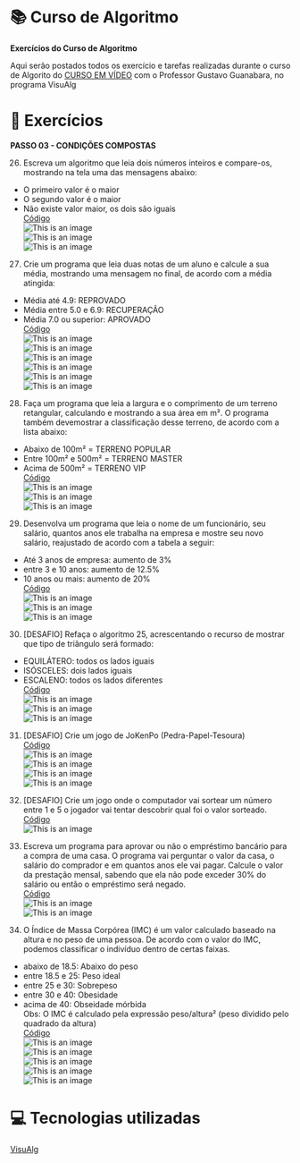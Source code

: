 # :books: Curso de Algoritmo
**Exercícios do Curso de Algoritmo**

 Aqui serão postados todos os exercício e tarefas realizadas durante o curso de Algorito do [CURSO EM VÍDEO](https://www.youtube.com/watch?v=8mei6uVttho&list=PLHz_AreHm4dmSj0MHol_aoNYCSGFqvfXV) com o Professor Gustavo Guanabara, no programa VisuAlg
 
 # :page_with_curl: Exercícios
 **PASSO 03 - CONDIÇÕES COMPOSTAS**
 
26) Escreva um algoritmo que leia dois números inteiros e compare-os, mostrando na tela uma das mensagens abaixo:<br/>
- O primeiro valor é o maior<br/>
- O segundo valor é o maior<br/>
- Não existe valor maior, os dois são iguais<br/>
[Código](https://github.com/ArgemiroC/Curso-de-Algoritmo/blob/main/Exerc%C3%ADcios%20-%20PASSO%2003/Exerc%C3%ADcio%2026%20-%20Compara%C3%A7%C3%A3o%20de%20valores)<br/>
![This is an image](https://github.com/ArgemiroC/Curso-de-Algoritmo/blob/main/Imagens/Exerc%C3%ADcio%2026(Compara%C3%A7%C3%A3o%20de%20valores)1.jpeg)<br/>
![This is an image](https://github.com/ArgemiroC/Curso-de-Algoritmo/blob/main/Imagens/Exerc%C3%ADcio%2026(Compara%C3%A7%C3%A3o%20de%20valores)2.jpeg)<br/>
![This is an image](https://github.com/ArgemiroC/Curso-de-Algoritmo/blob/main/Imagens/Exerc%C3%ADcio%2026(Compara%C3%A7%C3%A3o%20de%20valores)3.jpeg)<br/>

27) Crie um programa que leia duas notas de um aluno e calcule a sua média, mostrando uma mensagem no final, de acordo com a média atingida:<br/>
- Média até 4.9: REPROVADO<br/>
- Média entre 5.0 e 6.9: RECUPERAÇÃO<br/>
- Média 7.0 ou superior: APROVADO<br/>
[Código](https://github.com/ArgemiroC/Curso-de-Algoritmo/blob/main/Exerc%C3%ADcios%20-%20PASSO%2003/Exerc%C3%ADcio%2027%20-%20Aproveitamento%20do%20Aluno)<br/>
![This is an image](https://github.com/ArgemiroC/Curso-de-Algoritmo/blob/main/Imagens/Exerc%C3%ADcio%2027(Aproveitamento%20do%20Aluno)1.jpeg)<br/>
![This is an image](https://github.com/ArgemiroC/Curso-de-Algoritmo/blob/main/Imagens/Exerc%C3%ADcio%2027(Aproveitamento%20do%20Aluno)2.jpeg)<br/>
![This is an image](https://github.com/ArgemiroC/Curso-de-Algoritmo/blob/main/Imagens/Exerc%C3%ADcio%2027(Aproveitamento%20do%20Aluno)3.jpeg)<br/>
![This is an image](https://github.com/ArgemiroC/Curso-de-Algoritmo/blob/main/Imagens/Exerc%C3%ADcio%2027(Aproveitamento%20do%20Aluno)4.jpeg)<br/>
![This is an image](https://github.com/ArgemiroC/Curso-de-Algoritmo/blob/main/Imagens/Exerc%C3%ADcio%2027(Aproveitamento%20do%20Aluno)5.jpeg)<br/>
![This is an image](https://github.com/ArgemiroC/Curso-de-Algoritmo/blob/main/Imagens/Exerc%C3%ADcio%2027(Aproveitamento%20do%20Aluno)6.jpeg)<br/>

28) Faça um programa que leia a largura e o comprimento de um terreno retangular, calculando e mostrando a sua área em m². O programa também devemostrar a classificação desse terreno, de acordo com a lista abaixo:<br/>
- Abaixo de 100m² = TERRENO POPULAR<br/>
- Entre 100m² e 500m² = TERRENO MASTER<br/>
- Acima de 500m² = TERRENO VIP<br/>
[Código](https://github.com/ArgemiroC/Curso-de-Algoritmo/blob/main/Exerc%C3%ADcios%20-%20PASSO%2003/Exerc%C3%ADcio%2028%20-%20Classifica%C3%A7%C3%A3o%20do%20Terreno)<br/>
![This is an image](https://github.com/ArgemiroC/Curso-de-Algoritmo/blob/main/Imagens/Exerc%C3%ADcio%2028(Classifica%C3%A7%C3%A3o%20do%20Terreno)1.jpeg)<br/>
![This is an image](https://github.com/ArgemiroC/Curso-de-Algoritmo/blob/main/Imagens/Exerc%C3%ADcio%2028(Classifica%C3%A7%C3%A3o%20do%20Terreno)2.jpeg)<br/>
![This is an image](https://github.com/ArgemiroC/Curso-de-Algoritmo/blob/main/Imagens/Exerc%C3%ADcio%2028(Classifica%C3%A7%C3%A3o%20do%20Terreno)3.jpeg)<br/>

29) Desenvolva um programa que leia o nome de um funcionário, seu salário, quantos anos ele trabalha na empresa e mostre seu novo salário, reajustado de acordo com a tabela a seguir:<br/>
- Até 3 anos de empresa: aumento de 3%<br/>
- entre 3 e 10 anos: aumento de 12.5%<br/>
- 10 anos ou mais: aumento de 20%<br/>
[Código](https://github.com/ArgemiroC/Curso-de-Algoritmo/blob/main/Exerc%C3%ADcios%20-%20PASSO%2003/Exerc%C3%ADcio%2029%20-%20Aumento%20de%20Sal%C3%A1rio)<br/>
![This is an image](https://github.com/ArgemiroC/Curso-de-Algoritmo/blob/main/Imagens/Exerc%C3%ADcio%2029(Aumento%20de%20Sal%C3%A1rio)1.jpeg)<br/>
![This is an image](https://github.com/ArgemiroC/Curso-de-Algoritmo/blob/main/Imagens/Exerc%C3%ADcio%2029(Aumento%20de%20Sal%C3%A1rio)2.jpeg)<br/>
![This is an image](https://github.com/ArgemiroC/Curso-de-Algoritmo/blob/main/Imagens/Exerc%C3%ADcio%2029(Aumento%20de%20Sal%C3%A1rio)3.jpeg)<br/>

30) [DESAFIO] Refaça o algoritmo 25, acrescentando o recurso de mostrar que tipo de triângulo será formado:<br/>
- EQUILÁTERO: todos os lados iguais<br/>
- ISÓSCELES: dois lados iguais<br/>
- ESCALENO: todos os lados diferentes<br/>
[Código](https://github.com/ArgemiroC/Curso-de-Algoritmo/blob/main/Exerc%C3%ADcios%20-%20PASSO%2003/Exerc%C3%ADcio%2030%20-%20Tipo%20de%20Tri%C3%A2ngulo)<br/>
![This is an image](https://github.com/ArgemiroC/Curso-de-Algoritmo/blob/main/Imagens/Exerc%C3%ADcio%2030(Tipo%20de%20tri%C3%A2ngulo)1.jpeg)<br/>
![This is an image](https://github.com/ArgemiroC/Curso-de-Algoritmo/blob/main/Imagens/Exerc%C3%ADcio%2030(Tipo%20de%20tri%C3%A2ngulo)2.jpeg)<br/>
![This is an image](https://github.com/ArgemiroC/Curso-de-Algoritmo/blob/main/Imagens/Exerc%C3%ADcio%2030(Tipo%20de%20tri%C3%A2ngulo)3.jpeg)<br/>

31) [DESAFIO] Crie um jogo de JoKenPo (Pedra-Papel-Tesoura)<br/>
[Código](https://github.com/ArgemiroC/Curso-de-Algoritmo/blob/main/Exerc%C3%ADcios%20-%20PASSO%2003/Exerc%C3%ADcio%2031%20-%20Jogo%20de%20JoKenPo%20(Pedra-Papel-Tesoura))<br/>
![This is an image](https://github.com/ArgemiroC/Curso-de-Algoritmo/blob/main/Imagens/Exerc%C3%ADcio%2031(jogo%20de%20JoKenPo%20-%20Pedra-Papel-Tesoura)1.jpeg)<br/>
![This is an image](https://github.com/ArgemiroC/Curso-de-Algoritmo/blob/main/Imagens/Exerc%C3%ADcio%2031(jogo%20de%20JoKenPo%20-%20Pedra-Papel-Tesoura)2.jpeg)<br/>
![This is an image](https://github.com/ArgemiroC/Curso-de-Algoritmo/blob/main/Imagens/Exerc%C3%ADcio%2031(jogo%20de%20JoKenPo%20-%20Pedra-Papel-Tesoura)3.jpeg)<br/>
![This is an image](https://github.com/ArgemiroC/Curso-de-Algoritmo/blob/main/Imagens/Exerc%C3%ADcio%2031(jogo%20de%20JoKenPo%20-%20Pedra-Papel-Tesoura)4.jpeg)<br/>

32) [DESAFIO] Crie um jogo onde o computador vai sortear um número entre 1 e 5 o jogador vai tentar descobrir qual foi o valor sorteado.<br/>
[Código](https://github.com/ArgemiroC/Curso-de-Algoritmo/blob/main/Exerc%C3%ADcios%20-%20PASSO%2003/Exerc%C3%ADcio%2032%20-%20Sorteio%20de%20um%20n%C3%BAmero)<br/>
![This is an image](https://github.com/ArgemiroC/Curso-de-Algoritmo/blob/main/Imagens/Exerc%C3%ADcio%2032(Sorteio%20de%20um%20n%C3%BAmero).jpeg)<br/>

33) Escreva um programa para aprovar ou não o empréstimo bancário para a compra de uma casa. O programa vai perguntar o valor da casa, o salário do comprador e em quantos anos ele vai pagar. Calcule o valor da prestação mensal, sabendo que ela não pode exceder 30% do salário ou então o empréstimo será negado.<br/>
[Código](https://github.com/ArgemiroC/Curso-de-Algoritmo/blob/main/Exerc%C3%ADcios%20-%20PASSO%2003/Exerc%C3%ADcio%2033%20-%20Financiamento%20de%20uma%20casa)<br/>
![This is an image](https://github.com/ArgemiroC/Curso-de-Algoritmo/blob/main/Imagens/Exerc%C3%ADcio%2033(Financiamento%20de%20uma%20casa)1.jpeg)<br/>
![This is an image](https://github.com/ArgemiroC/Curso-de-Algoritmo/blob/main/Imagens/Exerc%C3%ADcio%2033(Financiamento%20de%20uma%20casa)2.jpeg)<br/>

34) O Índice de Massa Corpórea (IMC) é um valor calculado baseado na altura e no peso de uma pessoa. De acordo com o valor do IMC, podemos classificar o indivíduo dentro de certas faixas.<br/>
- abaixo de 18.5: Abaixo do peso<br/>
- entre 18.5 e 25: Peso ideal<br/>
- entre 25 e 30: Sobrepeso<br/>
- entre 30 e 40: Obesidade<br/>
- acima de 40: Obseidade mórbida<br/>
Obs: O IMC é calculado pela expressão peso/altura² (peso dividido pelo quadrado da altura)<br/>
[Código](https://github.com/ArgemiroC/Curso-de-Algoritmo/blob/main/Exerc%C3%ADcios%20-%20PASSO%2003/Exerc%C3%ADcio%2034%20-%20IMC)<br/>
![This is an image](https://github.com/ArgemiroC/Curso-de-Algoritmo/blob/main/Imagens/Exerc%C3%ADcio%2034(IMC)1.jpeg)<br/>
![This is an image](https://github.com/ArgemiroC/Curso-de-Algoritmo/blob/main/Imagens/Exerc%C3%ADcio%2034(IMC)2.jpeg)<br/>
![This is an image](https://github.com/ArgemiroC/Curso-de-Algoritmo/blob/main/Imagens/Exerc%C3%ADcio%2034(IMC)3.jpeg)<br/>
![This is an image](https://github.com/ArgemiroC/Curso-de-Algoritmo/blob/main/Imagens/Exerc%C3%ADcio%2034(IMC)4.jpeg)<br/>
![This is an image](https://github.com/ArgemiroC/Curso-de-Algoritmo/blob/main/Imagens/Exerc%C3%ADcio%2034(IMC)5.jpeg)<br/>

# :computer: Tecnologias utilizadas

[VisuAlg](https://visualg3.com.br/)
